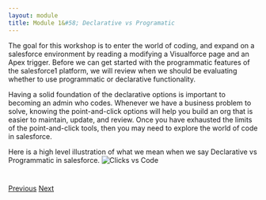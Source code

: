 ```yaml
---
layout: module
title: Module 1&#58; Declarative vs Programatic
---
```


The goal for this workshop is to enter the world of coding, and expand on a salesforce environment by reading a modifying a Visualforce page and an Apex trigger. Before we can get started with the programmatic features of the salesforce1 platform, we will review when we should be evaluating whether to use programmatic or declarative functionality. 

Having a solid foundation of the declarative options is important to becoming an admin who codes. Whenever we have a business problem to solve, knowing the point-and-click options will help you build an org that is easier to maintain, update, and review. Once you have exhausted the limits of the point-and-click tools, then you may need to explore the world of code in salesforce.


Here is a high level illustration of what we mean when we say Declarative vs Programmatic in salesforce. 
![Clicks vs Code](http://i.imgur.com/l94xgmx.jpg)


<div class="row" style="margin-top:40px;">
<div class="col-sm-12">
<a href="0-creating-a-developer-edition-account.html" class="btn btn-default"><i class="glyphicon glyphicon-chevron-left"></i> Previous</a>
<a href="1.1-declarative-logic.html.html" class="btn btn-default pull-right">Next <i class="glyphicon glyphicon-chevron-right"></i></a>
</div>
</div>
